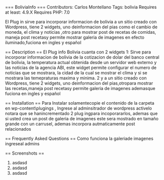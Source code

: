 === BoliviaInfo ===
Contributors: Carlos Montellano
Tags: bolivia
Requires at least: 4.9.X
Requires PHP: 7.0

El Plug in sirve para incorporar informacion de bolivia  a un sitio creado con Wordpress, tiene 2 widgets, uno deinformacion del pias como el cambio de moneda, el clima y noticias ,otro para mostrar post de recetas de comidas, maneja post recetasy permite  mostrar galeria de imagenes en efecto iluminado,fuciona en ingles y español

== Description ==
El Plug info Bolivia cuanta con 2 widgets
1: Sirve para incorporar informacion de bolivia  de la cotizacion de dolar del banco central de bolivia, la temperatura actual obtenida desde un servidor web externo y las noticias de la agencia ABI, este widget permite configurar el numero de noticias que se mostrara, la cidad de la cual se mostrar el clima y si se mostrara las temepraturas maxima y minima.
2 y  a un sitio creado con Wordpress, tiene 2 widgets, uno deinformacion del pias,otropara mostrar las recetas,maneja post recetasy permite  galeria de imagenes  ademasque fuciona en ingles y español

== Installation ==
Para Instalar solamentecopie el contenido de la carpeta en wp-content\\plugings ,
Ingrese al adminsitrador de wordpress  activelo
notara que se hanincrementado 2 plug ingpara incoporararlos, ademas que si usted crea un post de galeria de imagenes este sera mostrado en tamaño grande con un carrusel, ademas incorpora autmaticamente post relacionados

== Frequently Asked Questions ==
Como funciona la galeriade imagenes
ingreseal admins


== Screenshots ==
1. asdasd
2. asdasd
3. asdasd
